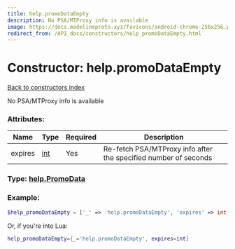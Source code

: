 ```yaml
---
title: help.promoDataEmpty
description: No PSA/MTProxy info is available
image: https://docs.madelineproto.xyz/favicons/android-chrome-256x256.png
redirect_from: /API_docs/constructors/help_promoDataEmpty.html
---
```

# Constructor: help.promoDataEmpty  
[Back to constructors index](index.md)



No PSA/MTProxy info is available

### Attributes:

| Name     |    Type       | Required | Description |
|----------|---------------|----------|-------------|
|expires|[int](../types/int.md) | Yes|Re-fetch PSA/MTProxy info after the specified number of seconds|



### Type: [help.PromoData](../types/help.PromoData.md)


### Example:

```php
$help_promoDataEmpty = ['_' => 'help.promoDataEmpty', 'expires' => int];
```  


Or, if you're into Lua:

```lua
help_promoDataEmpty={_='help.promoDataEmpty', expires=int}

```


